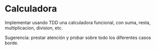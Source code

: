 # Calculadora

Implementar usando TDD una calculadora funcional, con suma, resta, multiplicacion, division, etc.

Sugerencia: prestar atención y probar sobre todo los diferentes casos borde.
